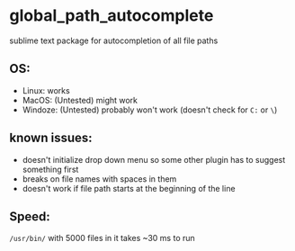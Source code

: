 # global_path_autocomplete
sublime text package for autocompletion of all file paths

## OS:
   - Linux: works
   - MacOS: (Untested) might work
   - Windoze: (Untested) probably won't work (doesn't check for `C:` or `\`)

## known issues:
  - doesn't initialize drop down menu so some other plugin has to suggest something first
  - breaks on file names with spaces in them
  - doesn't work if file path starts at the beginning of the line

## Speed:
`/usr/bin/` with 5000 files in it takes ~30 ms to run
